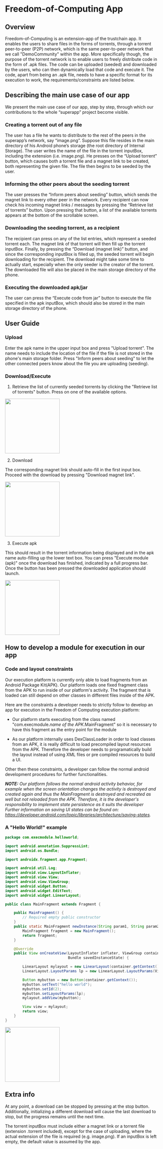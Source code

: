 # Freedom-of-Computing App

## Overview

Freedom-of-Computing is an extension-app of the trustchain app. It enables the users to share files in the forms of torrents, through a torrent peer-to-peer (P2P) network, which is the same peer-to-peer network that we call "DemoCommunity" within the app. More specifically though, the purpose of the torrent network is to enable users to freely distribute code in the form of .apk files. The code can be uploaded (seeded) and downloaded by the users, who can then dynamically load that code and execute it. The code, apart from being an .apk file, needs to have a specific format for its execution to work, the requirements/constraints are listed below.
 
## Describing the main use case of our app
We present the main use case of our app, step by step, through which our contributions to the whole “superapp” project become visible.

### Creating a torrent out of any file
The user has a file he wants to distribute to the rest of the peers in the superapp’s network, say “image.png”. Suppose this file resides in the main directory of his Android phone’s storage (the root directory of Internal Storage). The user writes the name of the file in the torrent inputBox, including the extension (i.e. image.png). He presses on the “Upload torrent” button, which causes both a torrent file and a magnet link to be created, both representing the given file. The file then begins to be seeded by the user.

### Informing the other peers about the seeding torrent
The user presses the “Inform peers about seeding” button, which sends the magnet link to every other peer in the network. Every recipient can now check his incoming magnet links / messages by pressing the “Retrieve list of torrents” button. Upon pressing that button, a list of the available torrents appears at the bottom of the scrollable screen.

### Downloading the seeding torrent, as a recipient
The recipient can press on any of the list entries, which represent a seeded torrent each. The magnet link of that torrent will then fill up the torrent inputBox. Finally, by pressing the “Download (magnet link)” button, and since the corresponding inputBox is filled up, the seeded torrent will begin downloading for the recipient. The download might take some time to actually start, especially when the only seeder is the creator of the torrent. The downloaded file will also be placed in the main storage directory of the phone.

### Executing the downloaded apk/jar
The user can press the “Execute code from jar” button to execute the file specified in the apk inputBox, which should also be stored in the main storage directory of the phone.

## User Guide

### Upload
Enter the apk name in the upper input box and press "Upload torrent". The name needs to include the location of the file if the file is not stored in the phone's main storage folder. 
Press "Inform peers about seeding" to let the other connected peers know about the file you are uploading (seeding).

### Download/Execute
1. Retrieve the list of currently seeded torrents by clicking the "Retrieve list of torrents" button. Press on one of the available options.

<img src="https://github.com/tpapak01/trustchain-superapp/blob/master/doc/freedomOfComputing/Screenshot%202020-04-29%20at%2023.37.52.png" width="180">

2. Download 

The corresponding magnet link should auto-fill in the first input box. Proceed with the download by pressing "Download magnet link".

<img src="https://github.com/tpapak01/trustchain-superapp/blob/master/doc/freedomOfComputing/Screenshot%202020-04-29%20at%2023.38.15.png" width="180">

3. Execute apk

This should result in the torrent information being displayed and in the apk name auto-filling up the lower text box. You can press "Execute module (apk)" once the download has finished, indicated by a full progress bar.
Once the button has been pressed the downloaded application should launch.

<img src="https://github.com/tpapak01/trustchain-superapp/blob/master/doc/freedomOfComputing/Screenshot%202020-04-29%20at%2023.38.40.png" width="180">

## How to develop a module for execution in our app

### Code and layout constraints
Our execution platform is currently only able to load fragments from an Android Package Kit(APK). Our platform loads one fixed fragment class from the APK to run inside of our platform's activity. The fragment that is loaded can still depend on other classes in different files inside of the APK.

Here are the constraints a developer needs to strictly follow to develop an app for execution in the Freedom of Computing execution platform:

* Our platform starts executing from the class named "com.execmodule._name of the APK_.MainFragment" so it is necessary to have this fragment as the entry point for the module

* As our platform internally uses DexClassLoader in order to load classes from an APK, it is really difficult to load precompiled layout resources from the APK. Therefore the developer needs to programatically build the layout instead of using XML files or pre compiled resources to build a UI.

Other then these constraints, a developer can follow the normal android development procedures for further functionalities.

_**NOTE:** Our platform follows the normal android activity behavior, for example when the screen orientation changes the activity is destroyed and created again and thus the MainFragment is destroyed and recreated as well but not reloaded from the APK. Therefore, it is the developer's responsibility to implement state persistence as it suits the developer Further information on saving UI states can be found on: https://developer.android.com/topic/libraries/architecture/saving-states._ 

### A "Hello World!" example
```java
package com.execmodule.helloworld;

import android.annotation.SuppressLint;
import android.os.Bundle;

import androidx.fragment.app.Fragment;

import android.util.Log;
import android.view.LayoutInflater;
import android.view.View;
import android.view.ViewGroup;
import android.widget.Button;
import android.widget.EditText;
import android.widget.LinearLayout;

public class MainFragment extends Fragment {

    public MainFragment() {
        // Required empty public constructor
    }
    public static MainFragment newInstance(String param1, String param2) {
        MainFragment fragment = new MainFragment();
        return fragment;
    }

    @Override
    public View onCreateView(LayoutInflater inflater, ViewGroup container,
                             Bundle savedInstanceState) {

        LinearLayout mylayout = new LinearLayout(container.getContext());
        LinearLayout.LayoutParams lp = new LinearLayout.LayoutParams(ViewGroup.LayoutParams.MATCH_PARENT, ViewGroup.LayoutParams.MATCH_PARENT);

        Button mybutton = new Button(container.getContext());
        mybutton.setText("hello world");
        mybutton.setId(2);
        mybutton.setLayoutParams(lp);
        mylayout.addView(mybutton);

        View view = mylayout;
        return view;
    }
}
```

<img src="https://github.com/tpapak01/trustchain-superapp/blob/master/doc/freedomOfComputing/Screenshot%202020-04-29%20at%2023.26.46.png" width="180">

## Extra info

At any point, a download can be stopped by pressing at the stop button. Additionally, initializing a different download will cause the last download to stop, but the progress remains until the next time.

The torrent inputBox must include either a magnet link or a torrent file (extension .torrent included), except for the case of uploading, where the actual extension of the file is required (e.g. image.png). If an inputBox is left empty, the default value is assumed by the app.

